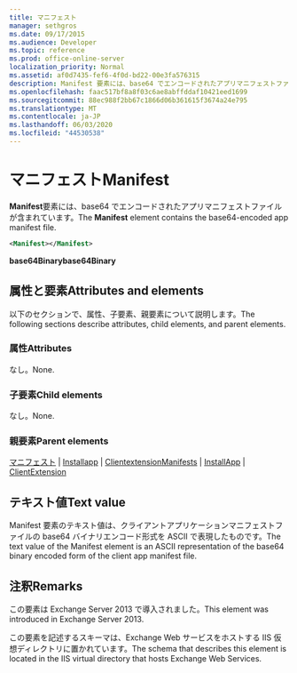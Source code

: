 ```yaml
---
title: マニフェスト
manager: sethgros
ms.date: 09/17/2015
ms.audience: Developer
ms.topic: reference
ms.prod: office-online-server
localization_priority: Normal
ms.assetid: af0d7435-fef6-4f0d-bd22-00e3fa576315
description: Manifest 要素には、base64 でエンコードされたアプリマニフェストファイルが含まれています。
ms.openlocfilehash: faac517bf8a8f03c6ae8abffddaf10421eed1699
ms.sourcegitcommit: 88ec988f2bb67c1866d06b361615f3674a24e795
ms.translationtype: MT
ms.contentlocale: ja-JP
ms.lasthandoff: 06/03/2020
ms.locfileid: "44530538"
---
```

# <a name="manifest"></a><span data-ttu-id="e4ec3-103">マニフェスト</span><span class="sxs-lookup"><span data-stu-id="e4ec3-103">Manifest</span></span>

<span data-ttu-id="e4ec3-104">**Manifest**要素には、base64 でエンコードされたアプリマニフェストファイルが含まれています。</span><span class="sxs-lookup"><span data-stu-id="e4ec3-104">The **Manifest** element contains the base64-encoded app manifest file.</span></span> 
  
```XML
<Manifest></Manifest>
```

 <span data-ttu-id="e4ec3-105">**base64Binary**</span><span class="sxs-lookup"><span data-stu-id="e4ec3-105">**base64Binary**</span></span>
## <a name="attributes-and-elements"></a><span data-ttu-id="e4ec3-106">属性と要素</span><span class="sxs-lookup"><span data-stu-id="e4ec3-106">Attributes and elements</span></span>

<span data-ttu-id="e4ec3-107">以下のセクションで、属性、子要素、親要素について説明します。</span><span class="sxs-lookup"><span data-stu-id="e4ec3-107">The following sections describe attributes, child elements, and parent elements.</span></span>
  
### <a name="attributes"></a><span data-ttu-id="e4ec3-108">属性</span><span class="sxs-lookup"><span data-stu-id="e4ec3-108">Attributes</span></span>

<span data-ttu-id="e4ec3-109">なし。</span><span class="sxs-lookup"><span data-stu-id="e4ec3-109">None.</span></span>
  
### <a name="child-elements"></a><span data-ttu-id="e4ec3-110">子要素</span><span class="sxs-lookup"><span data-stu-id="e4ec3-110">Child elements</span></span>

<span data-ttu-id="e4ec3-111">なし。</span><span class="sxs-lookup"><span data-stu-id="e4ec3-111">None.</span></span>
  
### <a name="parent-elements"></a><span data-ttu-id="e4ec3-112">親要素</span><span class="sxs-lookup"><span data-stu-id="e4ec3-112">Parent elements</span></span>

<span data-ttu-id="e4ec3-113">[マニフェスト](manifests.md)  | [Installapp](installapp.md)  | [Clientextension](clientextension.md)</span><span class="sxs-lookup"><span data-stu-id="e4ec3-113">[Manifests](manifests.md) | [InstallApp](installapp.md) | [ClientExtension](clientextension.md)</span></span>
  
## <a name="text-value"></a><span data-ttu-id="e4ec3-114">テキスト値</span><span class="sxs-lookup"><span data-stu-id="e4ec3-114">Text value</span></span>

<span data-ttu-id="e4ec3-115">Manifest 要素のテキスト値は、クライアントアプリケーションマニフェストファイルの base64 バイナリエンコード形式を ASCII で表現したものです。</span><span class="sxs-lookup"><span data-stu-id="e4ec3-115">The text value of the Manifest element is an ASCII representation of the base64 binary encoded form of the client app manifest file.</span></span>
  
## <a name="remarks"></a><span data-ttu-id="e4ec3-116">注釈</span><span class="sxs-lookup"><span data-stu-id="e4ec3-116">Remarks</span></span>

<span data-ttu-id="e4ec3-117">この要素は Exchange Server 2013 で導入されました。</span><span class="sxs-lookup"><span data-stu-id="e4ec3-117">This element was introduced in Exchange Server 2013.</span></span>
  
<span data-ttu-id="e4ec3-118">この要素を記述するスキーマは、Exchange Web サービスをホストする IIS 仮想ディレクトリに置かれています。</span><span class="sxs-lookup"><span data-stu-id="e4ec3-118">The schema that describes this element is located in the IIS virtual directory that hosts Exchange Web Services.</span></span>
  

